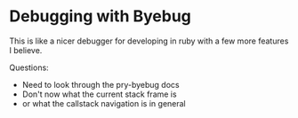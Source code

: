 # Debugging with Byebug
This is like a nicer debugger for developing in ruby with a few more features I believe.


Questions:
- Need to look through the pry-byebug docs
- Don't now what the current stack frame is
- or what the callstack navigation is in general


